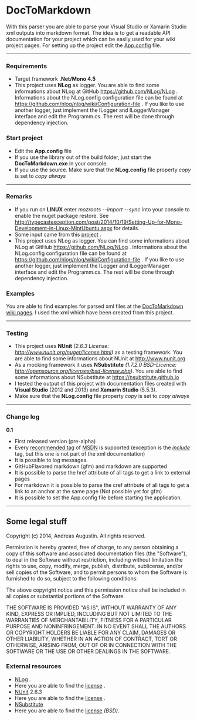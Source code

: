 DocToMarkdown
=============
With this parser you are able to parse your Visual Studio or Xamarin Studio xml outputs into markdown format.
The idea is to get a readable API documentation for your project which can be easily used for your wiki project pages. For setting up the project edit the [App.config](https://github.com/AndreasAugustin/DocToMarkdown/blob/master/src/DocToMarkdown/App.config) file.
 
--- 
### Requirements ###
- Target framework **.Net/Mono 4.5**
- This project uses **NLog** as logger. You are able to find some informations about NLog at GitHub https://github.com/NLog/NLog . Informations about the NLog.config configuration file can be found at https://github.com/nlog/nlog/wiki/Configuration-file . If you like to use another logger, just implement the ILogger and ILoggerManager interface and edit the Programm.cs. The rest will be done through dependency injection.

### Start project ###
- Edit the **App.config** file
- If you use the library out of the build folder, just start the **DocToMarkdown.exe** in your console.
- If you use the source. Make sure that the **NLog.config** file property *copy* is set to *copy always*

---
### Remarks ###

- If you run on **LINUX** enter *mozroots --import --sync* into your console to enable the nuget package restore. See http://typecastexception.com/post/2014/10/19/Setting-Up-for-Mono-Development-in-Linux-MintUbuntu.aspx for details.
- Some input came from this [project](https://gist.github.com/lontivero/593fc51f1208555112e0) .
- This project uses NLog as logger. You can find some informations about NLog at GitHub https://github.com/NLog/NLog .   Informations about the NLog.config configuration file can be found at https://github.com/nlog/nlog/wiki/Configuration-file  . If you like to use another logger, just implement the ILogger and ILoggerManager interface and edit the Programm.cs. The rest will be done through dependency injection.


### Examples ###
You are able to find examples for parsed xml files at the [DocToMarkdown wiki pages](https://github.com/AndreasAugustin/DocToMarkdown/wiki). I used the xml which have been created from this project.

---
### Testing ###
- This project uses **NUnit** *(2.6.3 License: http://www.nunit.org/nuget/license.html)* as a testing framework. You are able to find some informations about NUnit at http://www.nunit.org
- As a mocking framework it uses **NSubstitute** *(1.7.2.0 BSD-Licence: http://opensource.org/licenses/bsd-license.php)*. You are able to find some informations about NSubstitute at https://nsubstitute.github.io
- I tested the output of this project with documentation files created with **Visual Studio** (2012 and 2013) and **Xamarin Studio** (5.5.3).
- Make sure that the **NLog.config** file property *copy* is set to *copy always*

---
### Change log ###
**0.1**
- First released version (pre-alpha)
- Every [recommended tag](http://msdn.microsoft.com/en-us/library/5ast78ax.aspx) of [MSDN](http://msdn.microsoft.com/en-us) is supported (exception is the [*include*](http://msdn.microsoft.com/en-us/library/9h8dy30z.aspx) tag, but this one is not part of the xml documentation)
- It is possible to log messages.
- GitHubFlavored markdown (gfm) and markdown are supported
- It is possible to parse the href attribute of all tags to get a link to external pages
- For markdown it is possible to parse the cref attribute of all tags to get a link to an anchor at the same page (Not possible yet for gfm)
- It is possible to set the App.config file before starting the application.


---
## Some legal stuff ##

Copyright (c) 2014, Andreas Augustin. All rights reserved.

Permission is hereby granted, free of charge, to any person obtaining a copy
of this software and associated documentation files (the "Software"), to deal
in the Software without restriction, including without limitation the rights
to use, copy, modify, merge, publish, distribute, sublicense, and/or sell
copies of the Software, and to permit persons to whom the Software is
furnished to do so, subject to the following conditions:

The above copyright notice and this permission notice shall be included in all
copies or substantial portions of the Software.

THE SOFTWARE IS PROVIDED "AS IS", WITHOUT WARRANTY OF ANY KIND, EXPRESS OR
IMPLIED, INCLUDING BUT NOT LIMITED TO THE WARRANTIES OF MERCHANTABILITY,
FITNESS FOR A PARTICULAR PURPOSE AND NONINFRINGEMENT. IN NO EVENT SHALL THE
AUTHORS OR COPYRIGHT HOLDERS BE LIABLE FOR ANY CLAIM, DAMAGES OR OTHER
LIABILITY, WHETHER IN AN ACTION OF CONTRACT, TORT OR OTHERWISE, ARISING FROM,
OUT OF OR IN CONNECTION WITH THE SOFTWARE OR THE USE OR OTHER DEALINGS IN THE
SOFTWARE.

### External resources ###
- [NLog](https://github.com/NLog/NLog) .
 - Here you are able to find the [license](https://github.com/NLog/NLog/blob/master/LICENSE.txt) .
- [NUnit](http://www.nunit.org) 2.6.3
 - Here you are able to find the [license](http://www.nunit.org/nuget/license.html) .
- [NSubstitute](https://nsubstitute.github.io)
 - Here you are able to find the [license](http://opensource.org/licenses/bsd-license.php) *(BSD)*.
